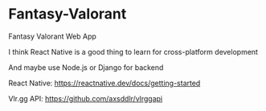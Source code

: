 # Fantasy-Valorant
Fantasy Valorant Web App

I think React Native is a good thing to learn for cross-platform development

And maybe use Node.js or Django for backend


React Native: https://reactnative.dev/docs/getting-started

Vlr.gg API: https://github.com/axsddlr/vlrggapi
